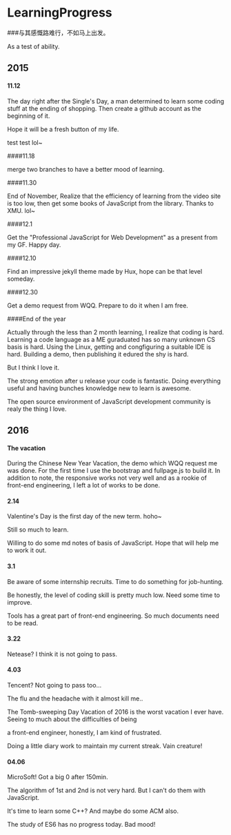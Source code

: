 # LearningProgress

###与其感慨路难行，不如马上出发。

As a test of ability.

## 2015

#### 11.12
The day right after the Single's Day, a man determined to learn some coding stuff at the ending of shopping. Then create a github account as the beginning of it.

Hope it will be a fresh button of my life.

test test lol~


####11.18

merge two branches to have a better mood of learning.

####11.30

End of November, Realize that the efficiency of learning from the video site is too low, then get some books of JavaScript from the library. Thanks to XMU. lol~

####12.1

Get the "Professional JavaScript for Web Development" as a present from my GF. Happy day.

####12.10

Find an impressive jekyll theme made by Hux, hope can be that level someday.

####12.30

Get a demo request from WQQ. Prepare to do it when I am free.

####End of the year

Actually through the less than 2 month learning, I realize that coding is hard. Learning a code language as a ME guraduated has so many unknown CS basis is hard. Using the Linux, getting and congfiguring a suitable IDE is hard. Building a demo, then publishing it edured the shy is hard.

But I think I love it.

The strong emotion after u release your code is fantastic. Doing everything useful and having bunches knowledge new to learn is awesome.

The open source environment of JavaScript development community is realy the thing I love.

## 2016

#### The vacation

During the Chinese New Year Vacation, the demo which WQQ request me was done. For the first time I use the bootstrap and fullpage.js to build it. In addition to note, the responsive works not very well and as a rookie of front-end engineering, I left a lot of works to be done.

#### 2.14

Valentine's Day is the first day of the new term. hoho~

Still so much to learn.

Willing to do some md notes of basis of JavaScript. Hope that will help me to work it out.

#### 3.1

Be aware of some internship recruits. Time to do something for job-hunting.

Be honestly, the level of coding skill is pretty much low. Need some time to improve.

Tools has a great part of front-end engineering. So much documents need to be read.

#### 3.22

Netease? I think it is not going to pass.

#### 4.03

Tencent? Not going to pass too...

The flu and the headache with it almost kill me..

The Tomb-sweeping Day Vacation of 2016 is the worst vacation I ever have. Seeing to much about the difficulties of being

a front-end engineer, honestly, I am kind of frustrated.

Doing a little diary work to maintain my current streak. Vain creature!

#### 04.06

MicroSoft! Got a big 0 after 150min.

The algorithm of 1st and 2nd is not very hard. But I can't do them with JavaScript.

It's time to learn some C++? And maybe do some ACM also.

The study of ES6 has no progress today. Bad mood!